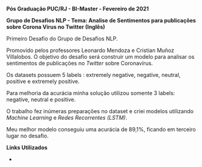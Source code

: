 **Pós Graduação PUC/RJ - BI-Master - Fevereiro de 2021**

**Grupo de Desafios NLP - Tema: Analise de Sentimentos para publicações sobre Corona Virus no Twitter (Inglês)**

Primeiro Desafio do Grupo de Desafios NLP. 

Promovido pelos professores Leonardo Mendoza e Cristian Muñoz Villalobos. O objetivo do desafio será construir um modelo para analisar os sentimentos de publicações no *Twitter* sobre Coronavírus.

Os datasets possuem 5 labels : extremely negative, negative, neutral, positive e extremely positive.

Para melhoria da acurácia minha solução utilizou somente 3 labels: negative, neutral e positive.

O trabalho fez inúmeras preparações no dataset e criei modelos utilizando *Machine Learning* e *Redes Recorrentes (LSTM)*.

Meu melhor modelo conseguiu uma acurácia de 89,1%, ficando em terceiro lugar no desafio.



**Links Utilizados**

- 

  


